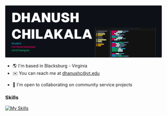![Github Overview](https://raw.githubusercontent.com/Ddundee/Ddundee/d5849a240ad8b5380812a0f614d21f1521bde3fd/main-overview.svg)

* 🌎 I'm based in Blacksburg - Virginia
* ✉️ You can reach me at [dhanushc@vt.edu](mailto:dhanushc@vt.edu)
<!-- * 🧠  I'm learning Rust, Django, Tensorflow, Numpy -->
* 🤝  I'm open to collaborating on community service projects

### Skills

[![My Skills](https://skillicons.dev/icons?i=java,js,py,ts,astro,react,electron,nextjs,tailwind,docker,git,gcp,mongodb,vim,ps,pr&theme=dark)](https://skillicons.dev)